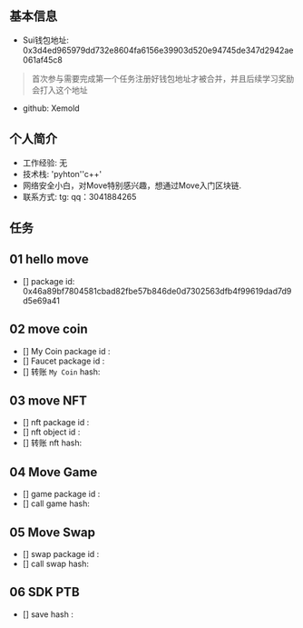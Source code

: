 ## 基本信息
- Sui钱包地址: 0x3d4ed965979dd732e8604fa6156e39903d520e94745de347d2942ae061af45c8
> 首次参与需要完成第一个任务注册好钱包地址才被合并，并且后续学习奖励会打入这个地址
- github: Xemold

## 个人简介
- 工作经验: 无
- 技术栈: 'pyhton''c++'
- 网络安全小白，对Move特别感兴趣，想通过Move入门区块链.
- 联系方式: tg: qq：3041884265

## 任务

##   01 hello move  
- [] package id: 0x46a89bf7804581cbad82fbe57b846de0d7302563dfb4f99619dad7d9d5e69a41

##   02 move coin
- [] My Coin package id : 
- [] Faucet package id : 
- [] 转账 `My Coin` hash:

##   03 move NFT
- [] nft package id :
- [] nft object id : 
- [] 转账 nft  hash:

##   04 Move Game
- [] game package id :
- [] call game hash:

##   05 Move Swap
- [] swap package id :
- [] call swap hash:

##   06 SDK PTB
- [] save hash :
